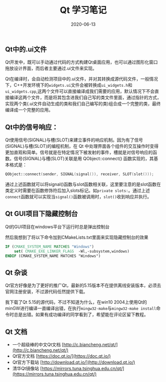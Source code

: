 ﻿---
layout: post
title: Qt 学习笔记
date: 2020-06-13
categories: 
Author:  jinyu
tags: [笔记]
comments: true
toc: 
pinned: 
description: qt学习的笔记
---

<!-- more -->

## Qt中的.ui文件

Qt开发中，既可以手动通过代码的方式构建Qt桌面应用，也可以通过图形化窗口拖放设计界面，而后者主要通过.ui文件来实现。

Qt在编译时，会自动检测项目中的.ui文件，并对其转换成源代码文件，一般情况下，C++开发环境下的`widgets.ui`文件会被转换成`ui_widgets.h`和`ui_widgets.cpp`,这两个文件可以直接编译成我们需要的应用，默认情况下不会直接编译这两个文件，而是将其包含进我们自己写的类文件里面，通过指针的方式，实现两个类(.ui文件自动生成的类和我们自己编写的类)组合成一个完整的类，最终编译成一个完整的应用。



## Qt中的信号响应：

Qt使用信号(SIGNAL)与槽(SLOT)来建立事件的响应机制。因为有了信号(SIGNAL)与槽(SLOT)的编程机制，在 Qt 中处理界面各个组件的交互操作时变得更加直观和简单。信号就是在特定情况下被发射的事件，槽就是对信号响应的函数。信号(SIGNAL)与槽(SLOT)关联是用 QObject::connect() 函数实现的，其基本格式是：

```c++
QObject::connect(sender, SIGNAL(signal()), receiver, SLOT(slot()));
```

通过上述函数就可以将signal()函数与slot函数相关联，这里要注意的是slot函数在类定义时需要在函数修饰符后加入slots标记。如`private slots:`。通过上述`connect`函数就可以实现当`signal()`函数被调用时，`slot()`收到响应并执行。


## Qt GUI项目下隐藏控制台

Qt的GUI项目在windows平台下运行时总是弹出控制台

然后我想到了将以下命令加到CMakeLists.txt里面来实现隐藏控制台的效果

```cmake
IF (CMAKE_SYSTEM_NAME MATCHES "Windows")
    set( CMAKE_EXE_LINKER_FLAGS  -Wl,-subsystem,windows)
ENDIF (CMAKE_SYSTEM_NAME MATCHES "Windows")
```

## Qt 杂谈

Qt官方好像是为了更好的推广Qt，最新的5.15版本不在提供离线安装版本，必须去官网注册安装，不过源代码任然提供下载。

我下载了Qt 5.15的源代码，不过不知道为什么，在win10 2004上使用Qt的minGW进行编译一直编译出错，在执行`mingw32-make`与`mingw32-make install`命令时总是出错。如果有成功编译的同学看到了，希望能在评论区留下教程。

## Qt 文档

* 一个超级棒的中文Qt文档 [http://c.biancheng.net/qt/](http://c.biancheng.net/qt/)
* Qt官方文档 [https://doc.qt.io/](https://doc.qt.io/)
* Qt官方下载站 [http://download.qt.io/](http://download.qt.io/)
* 清华Qt镜像站 [https://mirrors.tuna.tsinghua.edu.cn/qt/](https://mirrors.tuna.tsinghua.edu.cn/qt/)




